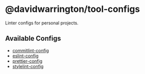 # @davidwarrington/tool-configs

Linter configs for personal projects.

## Available Configs
- [commitlint-config](./packages/commitlint-config)
- [eslint-config](./packages/eslint-config)
- [prettier-config](./packages/prettier-config)
- [stylelint-config](./packages/stylelint-config)
